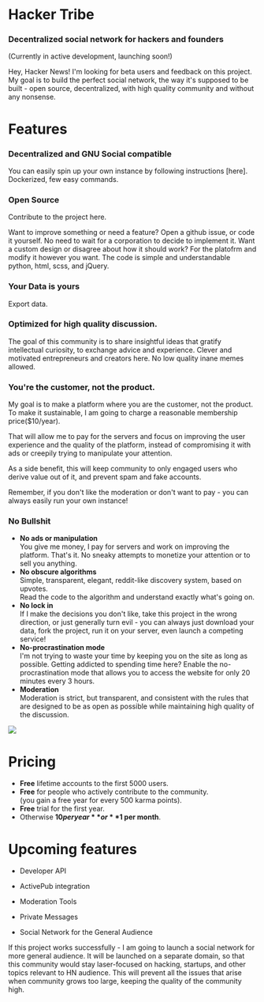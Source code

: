 # Hacker Tribe
### Decentralized social network for hackers and founders

(Currently in active development, launching soon!)

<!-- [![Join the chat at https://gitter.im/raymestalez/fictionhub](https://badges.gitter.im/Join%20Chat.svg)](https://gitter.im/raymestalez/fictionhub?utm_source=badge&utm_medium=badge&utm_campaign=pr-badge&utm_content=badge) -->


Hey, Hacker News! I'm looking for beta users and feedback on this project. My goal is to build the perfect social network, the way it's supposed to be built - open source, decentralized, with high quality community and without any nonsense.
 
<!-- 
The following post outlines my plan, intended features, whatever. Please share your ideas and criticism.
 
 Specific auestions:
 1. What other features does the social network need to have.
 2. What is your criticism of this idea? Find the flaws, pick it apart.
 3. What are the best strategies for kick starting and maintaining high quality community.
 2. Other ideas and siggestions.
 2. so,ething something.
 
 You can find code is [here], still is very much work in progress.
 Contact me at raymestalez@gmail.com
 Integration with twitter. Whatever I bloody want to imagine.
 -->


# Features

### Decentralized and GNU Social compatible

You can easily spin up your own instance by following instructions [here]. Dockerized, few easy commands.

### Open Source

Contribute to the project here.

Want to improve something or need a feature? Open a github issue, or code it yourself. No need to wait for a corporation to decide to implement it. Want a custom design or disagree about how it should work? For the platofrm and modify it however you want. The code is simple and understandable python, html, scss, and jQuery.

### Your Data is yours
Export data.

### Optimized for high quality discussion.

The goal of this community is to share insightful ideas that gratify intellectual curiosity, to exchange advice and experience. Clever and motivated entrepreneurs and creators here. No low quality inane memes allowed.

### You're the customer, not the product.

My goal is to make a platform where you are the customer, not the product. To make it sustainable, I am going to charge a reasonable membership price($10/year).

That will allow me to pay for the servers and focus on improving the user experience and the quality of the platform, instead of compromising it with ads or creepily trying to manipulate your attention.

As a side benefit, this will keep community to only engaged users who derive value out of it, and prevent spam and fake accounts.

Remember, if you don't like the moderation or don't want to pay - you can always easily run your own instance!

### No Bullshit

- **No ads or manipulation**  
You give me money, I pay for servers and work on improving the platform. That's it. No sneaky attempts to monetize your attention or to sell you anything.
- **No obscure algorithms**  
  Simple, transparent, elegant, reddit-like discovery system, based on upvotes.  
  Read the code to the algorithm and understand exactly what's going on.
- **No lock in**  
If I make the decisions you don't like, take this project in the wrong direction, or just generally turn evil - you can always just download your data, fork the project, run it on your server, even launch a competing service!
- **No-procrastination mode**  
  I'm not trying to waste your time by keeping you on the site as long as possible. Getting addicted to spending time here? Enable the no-procrastination mode that allows you to access the website for only 20 minutes every 3 hours.
- **Moderation**  
  Moderation is strict, but transparent, and consistent with the rules that are designed to be as open as possible while maintaining high quality of the discussion.<span id="screenshots"></span>


![](https://raw.githubusercontent.com/raymestalez/nexus/master/fictionhub/media/images/browsepage-1.png)

<span id="pricing"></span>

# Pricing

-   **Free** lifetime accounts to the first 5000 users.
-   **Free** for people who actively contribute to the community.  
    (you gain a free year for every 500 karma points).
-   **Free** trial for the first year.
-   Otherwise **$10 per year** or **$1 per month**.

<span id="upcoming"></span>

# Upcoming features

- Developer API

- ActivePub integration

- Moderation Tools

- Private Messages

- Social Network for the General Audience 

If this project works successfully - I am going to launch a social network for more general audience. It will be launched on a separate domain, so that this community would stay laser-focused on hacking, startups, and other topics relevant to HN audience. This will prevent all the issues that arise when community grows too large, keeping the quality of the community high.


